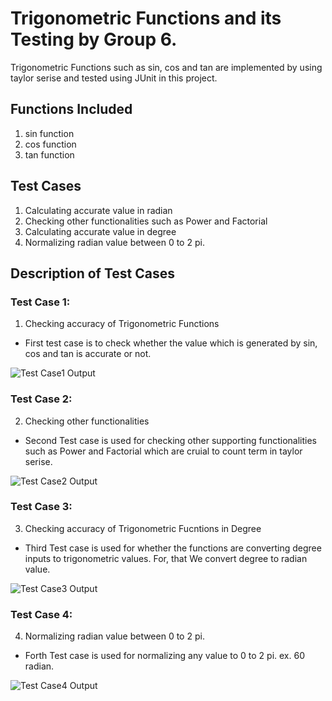 <h1>Trigonometric Functions and its Testing by Group 6.</h1>

Trigonometric Functions such as sin, cos and tan are implemented by using taylor 
serise and tested using JUnit in this project.

<h2>Functions Included</h2>

1) sin function
2) cos function
3) tan function

<h2>Test Cases</h2>

1) Calculating accurate value in radian
2) Checking other functionalities such as Power and Factorial
3) Calculating accurate value in degree
4) Normalizing radian value between 0 to 2 pi.

<h2>Description of Test Cases</h2>

<h3>Test Case 1:</h3>

1) Checking accuracy of Trigonometric Functions

-   First test case is to check whether the value which is generated by sin, cos and tan is accurate or not.

![Test Case1 Output](https://gitlab.cs.uwindsor.ca/group-6/trigonometric-junit-testing/-/blob/master/Trigonometric-JUnit-Testing/Screenshots/Version1-Result.png)

<h3>Test Case 2:</h3>

2) Checking other functionalities

-   Second Test case is used for checking other supporting functionalities such as Power and Factorial which are cruial to count term in taylor serise.

![Test Case2 Output](https://gitlab.cs.uwindsor.ca/group-6/trigonometric-junit-testing/-/blob/master/Trigonometric-JUnit-Testing/Screenshots/Version2-Result.png)

<h3>Test Case 3:</h3>

3) Checking accuracy of Trigonometric Fucntions in Degree

-   Third Test case is used for whether the functions are converting degree inputs to trigonometric values. For, that We convert degree to radian value.
   
![Test Case3 Output](https://gitlab.cs.uwindsor.ca/group-6/trigonometric-junit-testing/-/blob/master/Trigonometric-JUnit-Testing/Screenshots/Version3-Result.png)

<h3>Test Case 4:</h3>

4) Normalizing radian value between 0 to 2 pi.

-   Forth Test case is used for normalizing any value to 0 to 2 pi. ex. 60 radian.
   
![Test Case4 Output](https://gitlab.cs.uwindsor.ca/group-6/trigonometric-junit-testing/-/blob/master/Trigonometric-JUnit-Testing/Screenshots/Version4-Result.png)